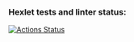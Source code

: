 ### Hexlet tests and linter status:
[![Actions Status](https://github.com/prStudentka/layout-designer-project-58/actions/workflows/hexlet-check.yml/badge.svg)](https://github.com/prStudentka/layout-designer-project-58/actions)